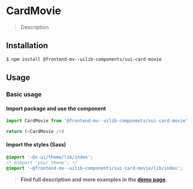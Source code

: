 # CardMovie

> Description

<!-- ![](./assets/preview.png) -->

## Installation

```sh
$ npm install @frontend-mv--uilib-components/sui-card-movie
```

## Usage

### Basic usage

#### Import package and use the component

```js
import CardMovie from '@frontend-mv--uilib-components/sui-card-movie'

return (<CardMovie />)
```

#### Import the styles (Sass)

```css
@import '~@s-ui/theme/lib/index';
/* @import 'your theme'; */
@import '~@frontend-mv--uilib-components/sui-card-movie/lib/index';
```


> **Find full description and more examples in the [demo page](#).**